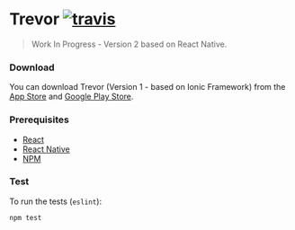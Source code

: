 # Trevor [![travis][travis-image]][travis-url]
[travis-image]: https://travis-ci.org/ekonstantinidis/trevor.svg?branch=master
[travis-url]: https://travis-ci.org/ekonstantinidis/trevor

> Work In Progress - Version 2 based on React Native.

### Download
You can download Trevor (Version 1 - based on Ionic Framework) from the [App Store](http://itunes.apple.com/app/id962155187) and [Google Play Store](http://play.google.com/store/apps/details?id=com.iamemmanouil.trevor).

### Prerequisites

 - [React](https://facebook.github.io/react/)
 - [React Native](https://facebook.github.io/react-native/)
 - [NPM](https://www.npmjs.com/)


### Test
To run the tests (`eslint`):

    npm test
